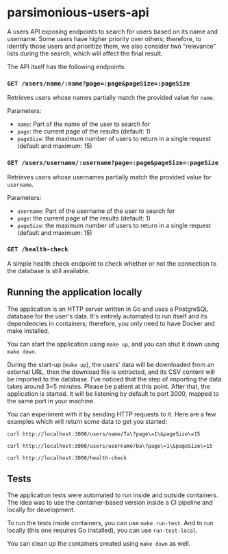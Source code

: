 # parsimonious-users-api

A users API exposing endpoints to search for users based on its name and username. Some users have higher priority over others; therefore, to identify those users and prioritize them, we also consider two "relevance" lists during the search, which will affect the final result.

The API itself has the following endpoints:

### `GET /users/name/:name?page=:page&pageSize=:pageSize`

Retrieves users whose names partially match the provided value for `name`.

Parameters:
  * `name`: Part of the name of the user to search for
  * `page`: the current page of the results (default: 1)
  * `pageSize`: the maximum number of users to return in a single request (default and maximum: 15)

### `GET /users/username/:username?page=:page&pageSize=:pageSize`

Retrieves users whose usernames partially match the provided value for `username`.

Parameters:
  * `username`: Part of the username of the user to search for
  * `page`: the current page of the results (default: 1)
  * `pageSize`: the maximum number of users to return in a single request (default and maximum: 15)

### `GET /health-check`

A simple health check endpoint to check whether or not the connection to the database is still available.

## Running the application locally

The application is an HTTP server written in Go and uses a PostgreSQL database for the user's data. It's entirely automated to run itself and its dependencies in containers; therefore, you only need to have Docker and make installed.

You can start the application using `make up`, and you can shut it down using `make down`.

During the start-up (`make up`), the users' data will be downloaded from an external URL, then the download file is extracted, and its CSV content will be imported to the database. I've noticed that the step of importing the data takes around 3~5 minutes. Please be patient at this point. After that, the application is started. It will be listening by default to port 3000, mapped to the same port in your machine.

You can experiment with it by sending HTTP requests to it. Here are a few examples which will return some data to get you started:

```
curl http://localhost:3000/users/name/Ta\?page\=1\&pageSize\=15
```

```
curl http://localhost:3000/users/username/ba\?page\=1\&pageSize\=15
```

```
curl http://localhost:3000/health-check
````

## Tests

The application tests were automated to run inside and outside containers. The idea was to use the container-based version inside a CI pipeline and locally for development.

To run the tests inside containers, you can use `make run-test`. And to run locally (this one requires Go installed), you can use `run-test-local`.

You can clean up the containers created using `make down` as well.
